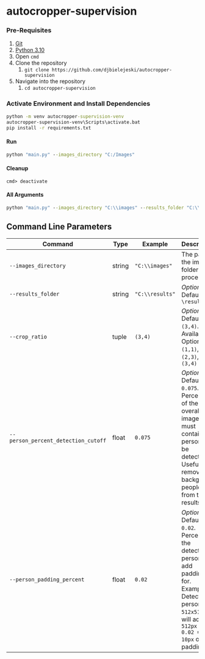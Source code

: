 # autocropper-supervision

### Pre-Requisites

1. [Git](https://gitforwindows.org/)
2. [Python 3.10](https://www.python.org/downloads/)
3. Open `cmd`
4. Clone the repository
    1. `git clone https://github.com/djbielejeski/autocropper-supervision`
5. Navigate into the repository
    1. `cd autocropper-supervision`

### Activate Environment and Install Dependencies

```cmd
python -m venv autocropper-supervision-venv
autocropper-supervision-venv\Scripts\activate.bat
pip install -r requirements.txt
```

#### Run

```cmd
python "main.py" --images_directory "C:/Images"
```

#### Cleanup

```
cmd> deactivate 
```

#### All Arguments

```cmd
python "main.py" --images_directory "C:\\images" --results_folder "C:\\results" --crop_ratio "(3,4)" --person_percent_detection_cutoff 0.075 --person_padding_percent 0.02
```

## Command Line Parameters

| Command                             | Type   | Example         | Description                                                                                                                                                               |
|-------------------------------------|--------|-----------------|---------------------------------------------------------------------------------------------------------------------------------------------------------------------------|
| `--images_directory`                | string | `"C:\\images"`  | The path the images folder to process                                                                                                                                     |
| `--results_folder`                  | string | `"C:\\results"` | *Optional* Defaults to `\results`                                                                                                                                         |
| `--crop_ratio`                      | tuple  | `(3,4)`         | *Optional* Defaults to `(3,4)`. Available Options: `(1,1)`, `(2,3)`, or `(3,4)`                                                                                           |
| `--person_percent_detection_cutoff` | float  | `0.075`         | *Optional* Defaults to `0.075`. Percentage of the overall image that must contain a person to be detected.  Useful for removing background people from the results        |
| `--person_padding_percent `         | float  | `0.02`          | *Optional* Defaults to `0.02`.  Percent of the detected person to add padding for.  Example:  Detected person is `512x512px`, will add `512px * 0.02 => 10px` of padding. |
